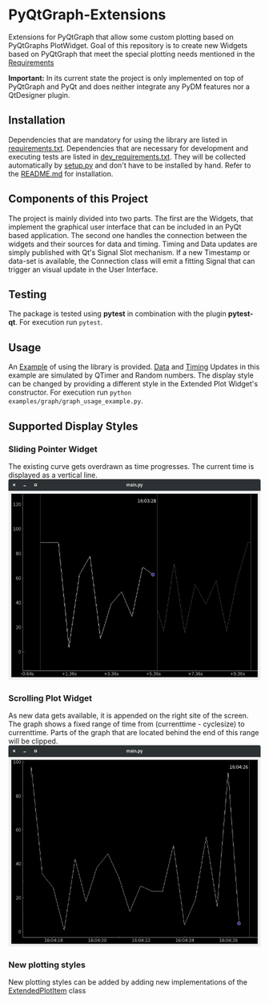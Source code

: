 # PyQtGraph-Extensions

Extensions for PyQtGraph that allow some custom plotting based on PyQtGraphs PlotWidget. Goal of this repository is to create new Widgets based on PyQtGraph that meet the special plotting needs mentioned in the [Requirements](https://wikis.cern.ch/display/ACCPY/Charting+libraries#Chartinglibraries-Featurewishlist)

**Important:** In its current state the project is only implemented on top of PyQtGraph and PyQt and does neither integrate any PyDM features nor a QtDesigner plugin.

## Installation
Dependencies that are mandatory for using the library are listed in [requirements.txt](../../accsoft_gui_pyqt_widgets/graph/requirements.txt). Dependencies that are necessary for development and executing tests are listed in [dev_requirements.txt](../../accsoft_gui_pyqt_widgets/graph/dev_requirements.txt). They will be collected automatically by [setup.py](../../setup.py) and don't have to be installed by hand. Refer to the [README.md](../../README.md) for installation.


## Components of this Project
The project is mainly divided into two parts. The first are the Widgets, that implement the graphical user interface that can be included in an PyQt based application. The second one handles the connection between the widgets and their sources for data and timing. Timing and Data updates are simply published with Qt's Signal Slot mechanism. If a new Timestamp or data-set is available, the Connection class will emit a fitting Signal that can trigger an visual update in the User Interface.

## Testing
The package is tested using **pytest** in combination with the plugin **pytest-qt**. For execution run `pytest`.

## Usage
An [Example](../../examples/graph/graph_example.py) of using the library is provided. [Data](../../accsoft_gui_pyqt_widgets/graph/connection/connection.py) and [Timing](../../accsoft_gui_pyqt_widgets/graph/connection/connection.py) Updates in this example are simulated by QTimer and Random numbers. The display style can be changed by providing a different style in the Extended Plot Widget's constructor. For execution run `python examples/graph/graph_usage_example.py`.

## Supported Display Styles
### Sliding Pointer Widget
The existing curve gets overdrawn as time progresses. The current time is displayed as a vertical line. ![Sliding Pointer Widget](./img/SlidingPointerWidget.png?raw=true "Sliding Pointer Widget")

### Scrolling Plot Widget
As new data gets available, it is appended on the right site of the screen. The graph shows a fixed range of time from (currenttime - cyclesize) to currenttime. Parts of the graph that are located behind the end of this range will be clipped.
![Scrolling Plot Widget](./img/ScrollingPlotWidget.png?raw=true "Scrolling Plot Widget")

### New plotting styles
New plotting styles can be added by adding new implementations of the [ExtendedPlotItem](../../accsoft_gui_pyqt_widgets/graph/widgets/extended_plotitem.py) class
